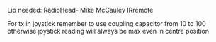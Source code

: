 Lib needed:
RadioHead- Mike McCauley
IRremote



For tx in joystick remember to use coupling capacitor from 10 to 100 otherwise joystick reading will always be max even in centre position